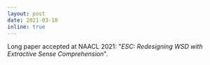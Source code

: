 ```yaml
---
layout: post
date: 2021-03-10
inline: true
---
```


Long paper accepted at NAACL 2021: "_ESC: Redesigning WSD with Extractive Sense Comprehension_".